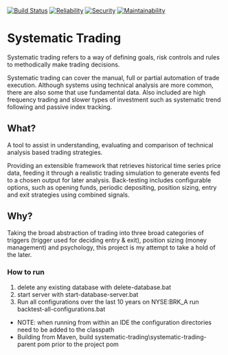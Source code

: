 [![Build Status](https://travis-ci.org/CjHare/systematic-trading.svg?branch=master)](https://travis-ci.org/CjHare/systematic-trading)
[![Reliability](
https://sonarcloud.io/api/badges/measure?key=com.systematic.trading:systematic-trading&metric=reliability_rating)](https://sonarcloud.io/dashboard/index/com.systematic.trading:systematic-trading)
[![Security](
https://sonarcloud.io/api/badges/measure?key=com.systematic.trading:systematic-trading&metric=security_rating)](https://sonarcloud.io/dashboard/index/com.systematic.trading:systematic-trading)
[![Maintainability](
https://sonarcloud.io/api/badges/measure?key=com.systematic.trading:systematic-trading&metric=sqale_rating)](https://sonarcloud.io/dashboard/index/com.systematic.trading:systematic-trading)

# Systematic Trading
Systematic trading refers to a way of defining goals, risk controls and rules to methodically make trading decisions.

Systematic trading can cover the manual, full or partial automation of trade execution. Although systems using technical analysis are more common, there are also some that use fundamental data. Also included are high frequency trading and slower types of investment such as systematic trend following and passive index tracking.

## What?
A tool to assist in understanding, evaluating and comparison of technical analysis based trading strategies.

Providing an extensible framework that retrieves historical time series price data, feeding it through a 
realistic trading simulation to generate events fed to a chosen output for later analysis. Back-testing includes configurable options, such as opening funds, periodic depositing, position sizing, entry and exit strategies using combined signals.


## Why?
Taking the broad abstraction of trading into three broad categories of triggers (trigger used for deciding entry & exit), position sizing (money management) and psychology, this project is my attempt to take a hold of the later.


### How to run

1. delete any existing database with delete-database.bat
2. start server with start-database-server.bat
3. Run all configurations over the last 10 years on NYSE:BRK_A run backtest-all-configurations.bat

* NOTE: when running from within an IDE the configuration directories need to be added to the classpath
* Building from Maven, build systematic-trading\systematic-trading-parent pom prior to the project pom


